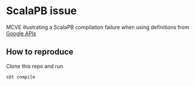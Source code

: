 # ScalaPB issue

MCVE illustrating a ScalaPB compilation failure when using definitions from [Google APIs](https://github.com/googleapis/googleapis)

## How to reproduce
Clone this repo and run
```
sbt compile
```
